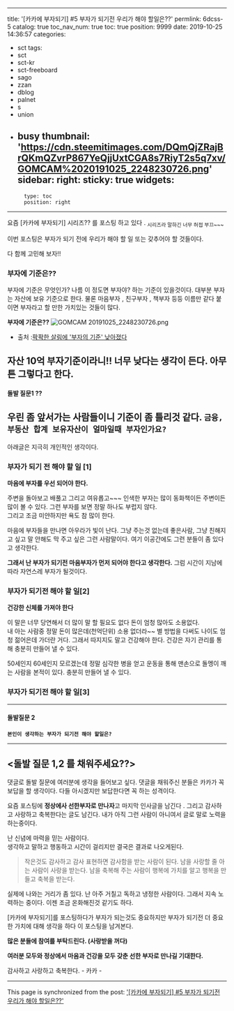 
---
title: '[카카에 부자되기] #5 부자가 되기전 우리가 해야 할일은??'
permlink: 6dcss-5
catalog: true
toc_nav_num: true
toc: true
position: 9999
date: 2019-10-25 14:36:57
categories:
- sct
tags:
- sct
- sct-kr
- sct-freeboard
- sago
- zzan
- dblog
- palnet
- s
- union
- busy
thumbnail: 'https://cdn.steemitimages.com/DQmQjZRajBrQKmQZvrP867YeQjjUxtCGA8s7RiyT2s5q7xv/GOMCAM%2020191025_2248230726.png'
sidebar:
    right:
        sticky: true
widgets:
    -
        type: toc
        position: right
---


요즘 [카카에 부자되기] 시리즈?? 를 포스팅 하고 있다 .
<sub> 시리즈라  말하긴 너무 허접 부끄~~~ </sub>

이번 포스팅은 부자가 되기 전에 우리가 해야 할 일
또는 갖추어야 할 것들이다. 

다 함께 고민해 보자!!

### 부자에 기준은??
부자에 기준은 무엇인가?  나름 이 정도면 부자야? 하는 기준이 있을것이다. 
대부분 부자는 자산에 보유 기준으로 한다. 
물론 마음부자 ,  친구부자 , 책부자 등등 이름만 같다 붙이면 부자라고
할 만한 가치있는 것들이 많다. 

**부자에 기준은??**
![GOMCAM 20191025_2248230726.png](https://cdn.steemitimages.com/DQmQjZRajBrQKmQZvrP867YeQjjUxtCGA8s7RiyT2s5q7xv/GOMCAM%2020191025_2248230726.png)
- 출처 :[팍팍한 살림에 '부자의 기준' 낮아졌다](https://www.msn.com/ko-kr/money/topstories/팍팍한-살림에-부자의-기준-낮아졌다/ar-AAySn46)

**자산 10억 부자기준이라니!!** 너무 낮다는  생각이 든다. 
아무튼 그렇다고 한다. 
---
#### 돌발 질문1 ??
우린 좀 앞서가는 사람들이니 기준이 좀 틀리것 같다. 
**`금융,부동산 합계 보유자산이 얼마일때 부자인가요?`**
---

아래글은 지극히 개인적인 생각이다. 

### 부자가 되기 전 해야 할 일 [1]


**마음에 부자를 우선 되어야 한다.** 

주변을 돌아보고 배풀고 그리고 여유롭고~~~ 
인색한 부자는 많이 동화책이든 주변이든 많이 볼 수 있다. 
그런 부자를 보면 정말 하나도 부럽지 않다.  
그리고 조금 미얀하지만 욕도 참 많이 한다. 

마음에 부자들을 만나면 아우라가 빛이 난다. 
그냥 주는것 없는데 좋은사람, 그냥 친해지고 싶고
말 안해도 막 주고 싶은 그런 사람말이다. 
여기 이공간에도 그런 분들이 좀 있다고 생각한다. 


**그래서 난 부자가 되기전  마음부자가 먼저 되어야 한다고 생각한다.**
그럼 시간이 지남에 따라 자연스레 부자가 될것이다.

### 부자가 되기전 해야 할 일[2]
**건강한 신체를 가져야 한다**

이 말은 너무 당연해서 더 많이 말 할 필요도 없다
돈이 엄청 많아도 소용없다.  
내 아는 사람중 정말 돈이 많은데(천억단위) 소용 없더라~~
별 방법을 다써도 나이도 엄청 젊어은데 가더란 거다. 
그래서 따지지도 말고 건강해야 한다. 
건강은 자기 관리를 통해 충분히 만들어 낼 수 있다. 

50세인지 60세인지 모르겠는데  정말 심각한 병을 얻고
운동을 통해 맨손으로 돌멩이 깨는 사람을 본적이 있다. 
충분히 만들어 낼 수 있다. 

### 부자가 되기전 해야 할 일[3]

---
#### 돌발질문 2

**`본인이 생각하는 부자가 되기전 해야 할일은?`**

---

## <돌발 질문 1,2 를 채워주세요??>
댓글로 돌발 질문에 여러분에 생각을 들어보고 싶다. 
댓글을 채워주신 분들은 카카가 꼭 보답을 할 생각이다. 
다들 아시겠지만 보답한다면 꼭 하는 성격이다. 

요즘  포스팅에  **정상에사 선한부자로 만나자**고 마지막 인사글을 남긴다 .
그리고 감사하고 사랑하고 축복한다는 글도 남긴다. 
내가 아직 그런 사람이 아니여서 글로 말로 노력을 하는중이다. 

난 신념에 마력을 믿는 사람이다.  
생각하고 말하고 행동하고 시간이 걸리지만 결국은 결과로 나오게된다.

>작은것도 감사하고 감사 표현하면  감사함을 받는 사람이 된다.
남을 사랑할 줄 아는 사람이 사랑을 받는다.
남을 축복해 주는 사람이 행복에 가치를 알고 행복을 만들고 축복을 받는다.  

실제에 나와는 거리가 좀 있다.  난 아주 거칠고 독하고 냉정한 사람이다.
그래서 지속 노력하는 중이다. 이젠 조금 온화해진것 같기도 하다. 

[카카에 부자되기]를 포스팅하다가 부자가 되는것도 중요하지만 
부자가 되기전 더 중요한 가치에 대해 생각을 하다 이 포스팅을 남겨본다.

**많은 분들에 참여를 부탁드린다.  (사랑받을 꺼다)**

**여러분 모두와 정상에서 
마음과 건강을 모두 갖춘 선한 부자로 만나길 기대한다.** 

감사하고 사랑하고 축복한다. - 카카 -

- - -

This page is synchronized from the post: ['[카카에 부자되기] #5 부자가 되기전 우리가 해야 할일은??'](https://steemit.com/@kibumh/6dcss-5)
